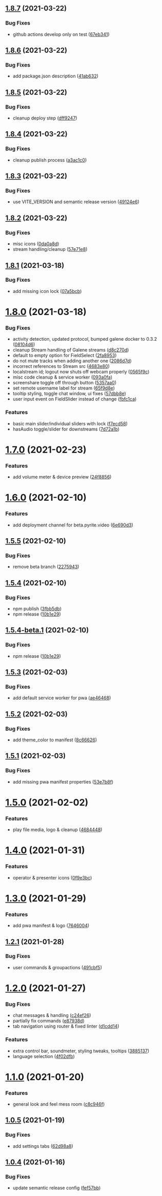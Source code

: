## [1.8.7](https://github.com/garage44/pyrite/compare/v1.8.6...v1.8.7) (2021-03-22)


### Bug Fixes

* github actions develop only on test ([67eb341](https://github.com/garage44/pyrite/commit/67eb341d4567db9c8539f5b6ad8556aeb23e81d8))

## [1.8.6](https://github.com/garage44/pyrite/compare/v1.8.5...v1.8.6) (2021-03-22)


### Bug Fixes

* add package.json description ([41ab632](https://github.com/garage44/pyrite/commit/41ab632694551a6a299d37f196704c586bfcb4c3))

## [1.8.5](https://github.com/garage44/pyrite/compare/v1.8.4...v1.8.5) (2021-03-22)


### Bug Fixes

* cleanup deploy step ([dff9247](https://github.com/garage44/pyrite/commit/dff9247df4fb911300d879510d59b1ce3e282227))

## [1.8.4](https://github.com/garage44/pyrite/compare/v1.8.3...v1.8.4) (2021-03-22)


### Bug Fixes

* cleanup publish process ([a3ac1c0](https://github.com/garage44/pyrite/commit/a3ac1c04e18d59e601405763de7b196c81ff7442))

## [1.8.3](https://github.com/garage44/pyrite/compare/v1.8.2...v1.8.3) (2021-03-22)


### Bug Fixes

* use VITE_VERSION and semantic release version ([49124e6](https://github.com/garage44/pyrite/commit/49124e6a891b988961e17a519cf5734438b4d7ef))

## [1.8.2](https://github.com/garage44/pyrite/compare/v1.8.1...v1.8.2) (2021-03-22)


### Bug Fixes

* misc icons ([0da0a8d](https://github.com/garage44/pyrite/commit/0da0a8d72c1ce61957384933f34a9d0311c059bb))
* stream handling/cleanup ([57e71e8](https://github.com/garage44/pyrite/commit/57e71e8ade80ec89f4d1e662efc8b3b5b40b50ee))

## [1.8.1](https://github.com/garage44/pyrite/compare/v1.8.0...v1.8.1) (2021-03-18)


### Bug Fixes

* add missing icon lock ([07a5bcb](https://github.com/garage44/pyrite/commit/07a5bcb81985691e4a5c3c52ee1886dd1d4052eb))

# [1.8.0](https://github.com/garage44/pyrite/compare/v1.7.0...v1.8.0) (2021-03-18)


### Bug Fixes

* activity detection, updated protocol, bumped galene docker to 0.3.2 ([08104d6](https://github.com/garage44/pyrite/commit/08104d61009b2553d1414cdbd43648c73eb5a644))
* cleanup Stream handling of Galene streams ([d8c270d](https://github.com/garage44/pyrite/commit/d8c270d09e93a74402c28335d64ac5365e4d9964))
* default to empty option for FieldSelect ([2fa8953](https://github.com/garage44/pyrite/commit/2fa8953ab53fe70594cf6d7e9a8c097abc87d6e2))
* do not mute tracks when adding another one ([2086d7d](https://github.com/garage44/pyrite/commit/2086d7d4fe944fd3b748899df7b8b908c39b71eb))
* incorrect references to Stream src ([4683e80](https://github.com/garage44/pyrite/commit/4683e80ff124bcd73f2a79a616f7b13993e74848))
* localstream id; logout now shuts off webcam properly ([0565f9c](https://github.com/garage44/pyrite/commit/0565f9c2215037c4879107c724edd4ef10a0e356))
* misc code cleanup & service worker ([093a0fa](https://github.com/garage44/pyrite/commit/093a0fa1cf34334b91ae5c1a03b9376b1a823426))
* screenshare toggle off through button ([5357aa0](https://github.com/garage44/pyrite/commit/5357aa0d03c55604768bcd6c5d5ebd0484bb666c))
* set remote username label for stream ([65f9d8e](https://github.com/garage44/pyrite/commit/65f9d8ea91a44bf3d10a28b38802a6acf209afde))
* tooltip styling, toggle chat window, ui fixes ([57dbb8e](https://github.com/garage44/pyrite/commit/57dbb8ec1dc73f6959fecdd52f5a3d1d5c7b045d))
* user input event on FieldSlider instead of change ([fbfc1ca](https://github.com/garage44/pyrite/commit/fbfc1cacb1ea4ebad19b5160ab33da8af0cba78d))


### Features

* basic main slider/individual sliders with lock ([f7ecd58](https://github.com/garage44/pyrite/commit/f7ecd58b07e57366f7a0a6f52f70086c33b25587))
* hasAudio toggle/slider for downstreams ([7d72a1b](https://github.com/garage44/pyrite/commit/7d72a1b8073b3f148b93c2cd4212efb5699555db))

# [1.7.0](https://github.com/garage44/pyrite/compare/v1.6.0...v1.7.0) (2021-02-23)


### Features

* add volume meter & device preview ([24f8856](https://github.com/garage44/pyrite/commit/24f8856c5e2a0efcedbc073d8e2ef1ae58aef2e3))

# [1.6.0](https://github.com/garage44/pyrite/compare/v1.5.5...v1.6.0) (2021-02-10)


### Features

* add deployment channel for beta.pyrite.video ([6e690d3](https://github.com/garage44/pyrite/commit/6e690d3ebd55cc8dd037148c8a46fa755c528af7))

## [1.5.5](https://github.com/garage44/pyrite/compare/v1.5.4...v1.5.5) (2021-02-10)


### Bug Fixes

* remove beta branch ([2275943](https://github.com/garage44/pyrite/commit/2275943ed8a8ce48253598c41f2c774bcec51976))

## [1.5.4](https://github.com/garage44/pyrite/compare/v1.5.3...v1.5.4) (2021-02-10)


### Bug Fixes

* npm publish ([3fbb5db](https://github.com/garage44/pyrite/commit/3fbb5dbd55f73b3c2dcc50a80ad53235942ae820))
* npm release ([10b1e29](https://github.com/garage44/pyrite/commit/10b1e29657f9f819af3705492dec14f9933f3198))

## [1.5.4-beta.1](https://github.com/garage44/pyrite/compare/v1.5.3...v1.5.4-beta.1) (2021-02-10)


### Bug Fixes

* npm release ([10b1e29](https://github.com/garage44/pyrite/commit/10b1e29657f9f819af3705492dec14f9933f3198))

## [1.5.3](https://github.com/garage44/pyrite/compare/v1.5.2...v1.5.3) (2021-02-03)


### Bug Fixes

* add default service worker for pwa ([ae46468](https://github.com/garage44/pyrite/commit/ae46468a288a443cabb40ebe1a36a119d8fa2423))

## [1.5.2](https://github.com/garage44/pyrite/compare/v1.5.1...v1.5.2) (2021-02-03)


### Bug Fixes

* add theme_color to manifest ([8c66626](https://github.com/garage44/pyrite/commit/8c66626027800d7b9adfa88ccfc959cb9d5cd79b))

## [1.5.1](https://github.com/garage44/pyrite/compare/v1.5.0...v1.5.1) (2021-02-03)


### Bug Fixes

* add missing pwa manifest properties ([53e7b8f](https://github.com/garage44/pyrite/commit/53e7b8f30ef155999a4223947b2a32fbbddf6773))

# [1.5.0](https://github.com/garage44/pyrite/compare/v1.4.0...v1.5.0) (2021-02-02)


### Features

* play file media, logo & cleanup ([4684448](https://github.com/garage44/pyrite/commit/46844486c1d6b175c57774bdbcc1260a259ccab7))

# [1.4.0](https://github.com/garage44/pyrite/compare/v1.3.0...v1.4.0) (2021-01-31)


### Features

* operator & presenter icons ([0f9e3bc](https://github.com/garage44/pyrite/commit/0f9e3bc51a742cacafe5b8b32c63a33cd38f2de2))

# [1.3.0](https://github.com/garage44/pyrite/compare/v1.2.1...v1.3.0) (2021-01-29)


### Features

* add pwa manifest & logo ([7646004](https://github.com/garage44/pyrite/commit/764600483fdac34e8c125f815fd84e889d84ff5e))

## [1.2.1](https://github.com/garage44/pyrite/compare/v1.2.0...v1.2.1) (2021-01-28)


### Bug Fixes

* user commands & groupactions ([491cbf5](https://github.com/garage44/pyrite/commit/491cbf549cbe5ceb9d70542e685fed0295f61215))

# [1.2.0](https://github.com/garage44/pyrite/compare/v1.1.0...v1.2.0) (2021-01-27)


### Bug Fixes

* chat messages & handling ([c24ef26](https://github.com/garage44/pyrite/commit/c24ef269ee1b453df0769fdab768f0e73e3ec938))
* partially fix commands ([e87938d](https://github.com/garage44/pyrite/commit/e87938d558fc64558ae2289ef4cac19565208a76))
* tab navigation using router & fixed linter ([d1cdd14](https://github.com/garage44/pyrite/commit/d1cdd149ee08501b5f5fe9b51f531842addb76f9))


### Features

* extra control bar, soundmeter, styling tweaks, tooltips ([3885137](https://github.com/garage44/pyrite/commit/3885137cda4ba67c829517623cc49018b6611dea))
* language selection ([4f02dfb](https://github.com/garage44/pyrite/commit/4f02dfbac892dd3a2eebc22255d5e612ca149638))

# [1.1.0](https://github.com/garage44/pyrite/compare/v1.0.5...v1.1.0) (2021-01-20)


### Features

* general look and feel mess room ([c8c946f](https://github.com/garage44/pyrite/commit/c8c946f575c625b99441530683325eae8dc1e7b4))

## [1.0.5](https://github.com/garage44/pyrite/compare/v1.0.4...v1.0.5) (2021-01-19)


### Bug Fixes

* add settings tabs ([62d98a8](https://github.com/garage44/pyrite/commit/62d98a83a400c1f0b191e16645af533118e8cb4d))

## [1.0.4](https://github.com/garage44/pyrite/compare/v1.0.3...v1.0.4) (2021-01-16)


### Bug Fixes

* update semantic release config ([fef57bb](https://github.com/garage44/pyrite/commit/fef57bbdb6b44f7c1d46dd365639606d793900f5))
